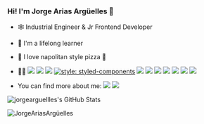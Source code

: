 ### Hi!  I'm Jorge Arias Argüelles 👋
- 🕸️ Industrial Engineer & Jr Frontend Developer

- 🦉 I'm a lifelong learner

- 🍕 I love napolitan style pizza  🤤

- :man_scientist:   <img src = "https://img.shields.io/badge/-HTML5-E34F26?style=flat&logo=html5&logoColor=white">  <img src = "https://img.shields.io/badge/-CSS3-1572B6?style=flat&logo=css3&logoColor=white">  <img src="https://img.shields.io/badge/-JavaScript-eed718?style=flat&logo=javascript&logoColor=ffffff"> [![style: styled-components](https://img.shields.io/badge/style-%F0%9F%92%85%20styled--components-orange.svg?colorB=daa357&colorA=db748e)](https://github.com/styled-components/styled-components)
  <img src="https://img.shields.io/badge/-React-000000?style=flat&logo=react&logoColor=00c8ff">
  <img src="https://img.shields.io/badge/-Next-000000?style=flat&logo=next&logoColor=00c8ff">
  <img src="https://img.shields.io/badge/-Node.js-3C873A?style=flat&logo=Node.js&logoColor=white">  <img src="https://img.shields.io/badge/-Express.js-787878?style=flat">  <img src="https://img.shields.io/badge/-MongoDB-4DB33D?style=flat&logo=mongodb&logoColor=FFFFFF">  <img src="http://img.shields.io/badge/-Git-F1502F?style=flat&logo=git&logoColor=FFFFFF">  <img src="http://img.shields.io/badge/-Github-000000?style=flat&logo=github&logoColor=FFFFFF">
  
 


- You can find more about me: [<img src="https://img.shields.io/badge/twitter-%231DA1F2.svg?&style=for-the-badge&logo=twitter&logoColor=white">](https://twitter.com/jorgearguellles) [<img src="https://img.shields.io/badge/linkedin-%230077B5.svg?&style=for-the-badge&logo=linkedin&logoColor=white">](https://www.linkedin.com/in/jorge-arias-argüelles-a8303056/)

![jorgearguellles's GitHub Stats](https://github-readme-stats.vercel.app/api?username=jorgearguellles&title_color=5DB03D&icon_color=5DB03D&show_icons=true)


  <img src="https://github-readme-stats.vercel.app/api/top-langs/?username=jorgearguellles&&title_color=5DB03D&layout=compact" alt="JorgeAriasArgüelles" />

